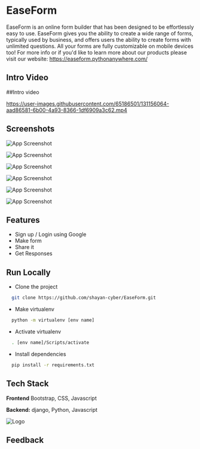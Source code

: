 
# EaseForm


EaseForm is an online form builder that has been designed to be effortlessly easy to use.
EaseForm gives you the ability to create a wide range of forms, typically used by business, and offers  users the ability to create  forms with unlimited questions.
All your forms are fully customizable on mobile devices too!
For more info or if you'd like to learn more about our products please visit our website: https://easeform.pythonanywhere.com/
## Intro Video

##Intro video

https://user-images.githubusercontent.com/65186501/131156064-aad86581-6b00-4a93-8366-1df6909a3c62.mp4


## Screenshots


![App Screenshot](https://i.imgur.com/VHMaVNa.png)


![App Screenshot](https://i.imgur.com/b9y8yLl.png)


![App Screenshot](https://i.imgur.com/g0Ev7wG.png)


![App Screenshot](https://i.imgur.com/56HSSo2.png)

![App Screenshot](https://i.imgur.com/o8IBLas.png)

![App Screenshot](https://i.imgur.com/NhRDsCB.png)







  
## Features

- Sign up / Login using Google 
- Make form
- Share it
- Get Responses





  
## Run Locally

- Clone the project

```bash
  git clone https://github.com/shayan-cyber/EaseForm.git
```


- Make virtualenv

```bash
  python -m virtualenv [env name]
```
- Activate virtualenv

```bash
  . [env name]/Scripts/activate
```

- Install dependencies

```bash
  pip install -r requirements.txt
```





  
## Tech Stack


**Frontend** Bootstrap, CSS, Javascript

**Backend:** django, Python, Javascript
  
![Logo](https://i.imgur.com/xe0Du2q.png)

    
## Feedback



  

